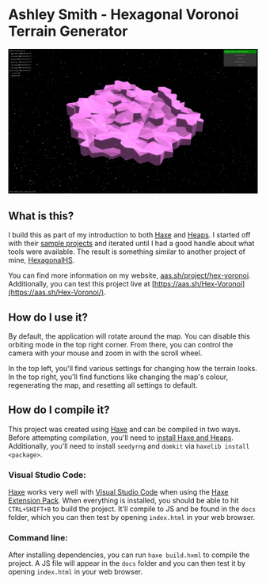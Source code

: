 # Ashley Smith - Hexagonal Voronoi Terrain Generator

![Preview of project](docs/preview/1.png)

## What is this?
I build this as part of my introduction to both [Haxe](https://haxe.org/) and [Heaps](https://heaps.io/). I started off with their [sample projects](https://heaps.io/samples/) and iterated until I had a good handle about what tools were available. The result is something similar to another project of mine, [HexagonalHS](https://aas.sh/project/hexagonalhs/).

You can find more information on my website, [aas.sh/project/hex-voronoi](https://aas.sh/project/hex-voronoi/). Additionally, you can test this project live at [https://aas.sh/Hex-Voronoi](https://aas.sh/Hex-Voronoi/).

## How do I use it?
By default, the application will rotate around the map. You can disable this orbiting mode in the top right corner. From there, you can control the camera with your mouse and zoom in with the scroll wheel.

In the top left, you'll find various settings for changing how the terrain looks. In the top right, you'll find functions like changing the map's colour, regenerating the map, and resetting all settings to default.

## How do I compile it?
This project was created using [Haxe](https://haxe.org/) and can be compiled in two ways. Before attempting compilation, you'll need to [install Haxe and Heaps](https://heaps.io/documentation/installation.html). Additionally, you'll need to install `seedyrng` and `domkit` via `haxelib install <package>`.

### Visual Studio Code:
[Haxe](https://haxe.org/) works very well with [Visual Studio Code](https://code.visualstudio.com/) when using the [Haxe Extension Pack](https://marketplace.visualstudio.com/items?itemName=vshaxe.haxe-extension-pack). When everything is installed, you should be able to hit `CTRL+SHIFT+B` to build the project. It'll compile to JS and be found in the `docs` folder, which you can then test by opening `index.html` in your web browser.

### Command line:
After installing dependencies, you can run `haxe build.hxml` to compile the project. A JS file will appear in the `docs` folder and you can then test it by opening `index.html` in your web browser.